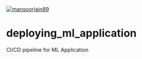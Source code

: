 [![mansoorjain89](https://circleci.com/gh/mansoorjain89/deploying_ml_application.svg?style=svg)](https://github.com/mansoorjain89/deploying_ml_application)

# deploying_ml_application
CI/CD pipeline for ML Application
